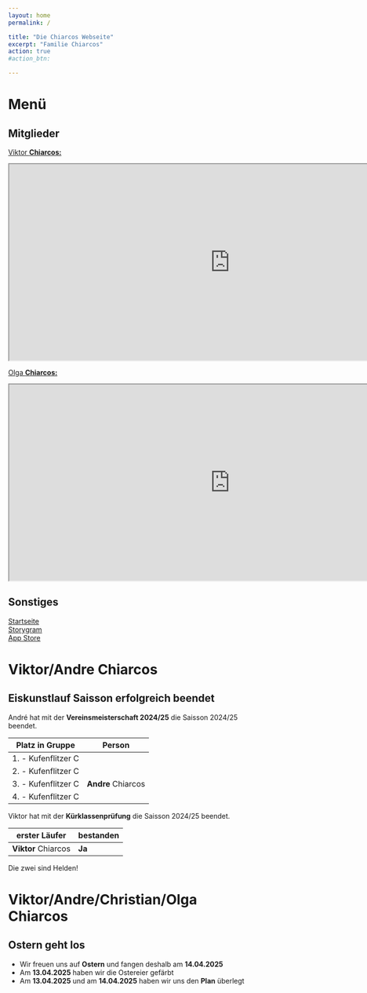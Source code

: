 ```yaml
---
layout: home
permalink: /

title: "Die Chiarcos Webseite"
excerpt: "Familie Chiarcos"
action: true
#action_btn:

---
```

# Menü
## Mitglieder
[Viktor **Chiarcos:**](https://viktor-chiarcos.github.io)
<iframe src="https://viktor-chiarcos.github.io" width="900" height="400" name="" title="Viktor Chiarcos">
</iframe><br>

[Olga **Chiarcos:**](https://viktor-chiarcos.github.io)
<iframe src="https://chia01.github.io" width="900" height="400" name="" title="Olga Chiarcos">
</iframe><br>

## Sonstiges
[Startseite](/)\
[Storygram](/Storygram)\
[App Store](/app-store/)

# Viktor/Andre Chiarcos
## Eiskunstlauf Saisson erfolgreich beendet
André hat mit der **Vereinsmeisterschaft 2024/25** die Saisson 2024/25 beendet.

|Platz in Gruppe|Person|
|---------------|------|
|1. - Kufenflitzer C||
|2. - Kufenflitzer C||
|3. - Kufenflitzer C|**Andre** Chiarcos|
|4. - Kufenflitzer C||

Viktor hat mit der **Kürklassenprüfung** die Saisson 2024/25 beendet.

|erster Läufer|bestanden|
|-------------|---------|
|**Viktor** Chiarcos | **Ja** |

Die zwei sind Helden!

# Viktor/Andre/Christian/Olga Chiarcos
## Ostern geht los

- Wir freuen uns auf **Ostern** und fangen deshalb am **14.04.2025**
- Am **13.04.2025** haben wir die Ostereier gefärbt
- Am **13.04.2025** und am **14.04.2025** haben wir uns den **Plan** überlegt
